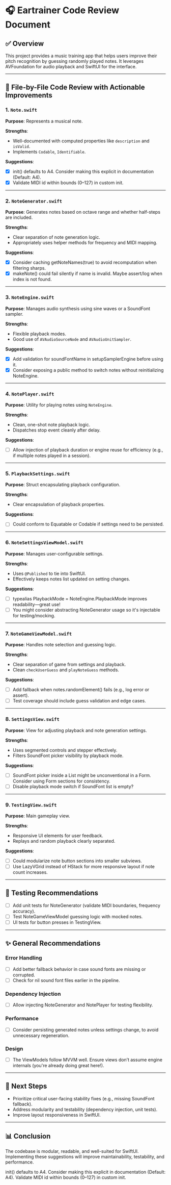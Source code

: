 # 🎧 Eartrainer Code Review Document

## ✅ Overview

This project provides a music training app that helps users improve their pitch recognition by guessing randomly played notes. It leverages AVFoundation for audio playback and SwiftUI for the interface.

---

## 📂 File-by-File Code Review with Actionable Improvements

### 1. `Note.swift`

**Purpose**: Represents a musical note.

**Strengths**:

- Well-documented with computed properties like `description` and `isValid`.
- Implements `Codable`, `Identifiable`.

**Suggestions**:

- [x] init() defaults to A4. Consider making this explicit in documentation (Default: A4).&#x20;
- [x] Validate MIDI id within bounds (0–127) in custom init.

---

### 2. `NoteGenerator.swift`

**Purpose**: Generates notes based on octave range and whether half-steps are included.

**Strengths**:

- Clear separation of note generation logic.
- Appropriately uses helper methods for frequency and MIDI mapping.

**Suggestions**:

- [x] Consider caching getNoteNames(true) to avoid recomputation when filtering sharps.
- [x] makeNote() could fail silently if name is invalid. Maybe assert/log when index is not found.

---

### 3. `NoteEngine.swift`

**Purpose**: Manages audio synthesis using sine waves or a SoundFont sampler.

**Strengths**:

- Flexible playback modes.
- Good use of `AVAudioSourceNode` and `AVAudioUnitSampler`.

**Suggestions**:

- [x] Add validation for soundFontName in setupSamplerEngine before using it.
- [x] Consider exposing a public method to switch notes without reinitializing NoteEngine.

---

### 4. `NotePlayer.swift`

**Purpose**: Utility for playing notes using `NoteEngine`.

**Strengths**:

- Clean, one-shot note playback logic.
- Dispatches stop event cleanly after delay.

**Suggestions**:

- [ ] Allow injection of playback duration or engine reuse for efficiency (e.g., if multiple notes played in a session).

---

### 5. `PlaybackSettings.swift`

**Purpose**: Struct encapsulating playback configuration.

**Strengths**:

- Clear encapsulation of playback properties.

**Suggestions**:

- [ ] Could conform to Equatable or Codable if settings need to be persisted.

---

### 6. `NoteSettingsViewModel.swift`

**Purpose**: Manages user-configurable settings.

**Strengths**:

- Uses `@Published` to tie into SwiftUI.
- Effectively keeps notes list updated on setting changes.

**Suggestions**:

- [ ] typealias PlaybackMode = NoteEngine.PlaybackMode improves readability—great use!
- [ ] You might consider abstracting NoteGenerator usage so it's injectable for testing/mocking.

---

### 7. `NoteGameViewModel.swift`

**Purpose**: Handles note selection and guessing logic.

**Strengths**:

- Clear separation of game from settings and playback.
- Clean `checkUserGuess` and `playNoteGuess` methods.

**Suggestions**:

- [ ] Add fallback when notes.randomElement() fails (e.g., log error or assert).
- [ ] Test coverage should include guess validation and edge cases.

---

### 8. `SettingsView.swift`

**Purpose**: View for adjusting playback and note generation settings.

**Strengths**:

- Uses segmented controls and stepper effectively.
- Filters SoundFont picker visibility by playback mode.

**Suggestions**:

- [ ] SoundFont picker inside a List might be unconventional in a Form. Consider using Form sections for consistency.
- [ ] Disable playback mode switch if SoundFont list is empty?

---

### 9. `TestingView.swift`

**Purpose**: Main gameplay view.

**Strengths**:

- Responsive UI elements for user feedback.
- Replays and random playback clearly separated.

**Suggestions**:

- [ ] Could modularize note button sections into smaller subviews.
- [ ] Use LazyVGrid instead of HStack for more responsive layout if note count increases.

---

## 🧪 Testing Recommendations

- [ ] Add unit tests for NoteGenerator (validate MIDI boundaries, frequency accuracy).
- [ ] Test NoteGameViewModel guessing logic with mocked notes.
- [ ] UI tests for button presses in TestingView.

---

## ✨ General Recommendations

### Error Handling

- [ ] Add better fallback behavior in case sound fonts are missing or corrupted.
- [ ] Check for nil sound font files earlier in the pipeline.

### Dependency Injection

- [ ] Allow injecting NoteGenerator and NotePlayer for testing flexibility.

### Performance

- [ ] Consider persisting generated notes unless settings change, to avoid unnecessary regeneration.

### Design

- [ ] The ViewModels follow MVVM well. Ensure views don’t assume engine internals (you're already doing great here!).

---

## 🏃 Next Steps

- Prioritize critical user-facing stability fixes (e.g., missing SoundFont fallback).
- Address modularity and testability (dependency injection, unit tests).
- Improve layout responsiveness in SwiftUI.

---

## 📊 Conclusion

The codebase is modular, readable, and well-suited for SwiftUI. Implementing these suggestions will improve maintainability, testability, and performance.

init() defaults to A4. Consider making this explicit in documentation (Default: A4). Validate MIDI id within bounds (0–127) in custom init.
